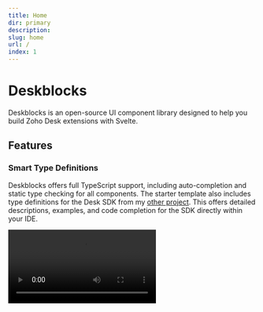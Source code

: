 ```yaml
---
title: Home
dir: primary
description:
slug: home
url: /
index: 1
---
```


<script>
  import Info from "$lib/components/Info.svelte";
  import Fig from "$lib/components/Fig.svelte";
  import Video from "$lib/components/Video.svelte";
  import 'deskblocks/globalStyles';
</script>

# Deskblocks

Deskblocks is an open-source UI component library designed to help you build Zoho Desk extensions with Svelte.

<Fig src="/assets/banner/deskblocks.png" noBorder height="450" />

## Features

### Smart Type Definitions

Deskblocks offers full TypeScript support, including auto-completion and static type checking for all components. The starter template also includes type definitions for the Desk SDK from my [other project](https://github.com/imohanvadivel/desk-ext-types). This offers detailed descriptions, examples, and code completion for the SDK directly within your IDE.

<Video src="/assets/clips/auto-completion.mp4" autoplay controls loop />

### Auto-Theming

Deskblocks automates color management for you. When a user switches between themes or appearances, Deskblocks automatically updates the colors in your extension. There's no need to design or develop separately for each theme or appearance—Deskblocks handles it all. Check out the [color section](/guidelines/color) to learn how to leverage the color tokens.

<Video src="/assets/clips/auto-theming.mp4" autoplay controls loop />

### Seamless Font Management

Deskblocks takes care of font management for you. When a user changes their typeface preference, Deskblocks will automatically updates the extension to match. Explore the [typography section](/guidelines/typography) for more details.

<Video src="/assets/clips/auto-type.mp4" autoplay controls loop />

### Built-in Accessibility

Deskblocks is built on Svelte, which incorporates accessibility (a11y) best practices and performs [a11y checks at compile time](https://svelte.dev/docs/kit/accessibility). Additionally, the color system is based on the [HCT color space](https://mohanvadivel.com/thoughts/building-accessible-color-system), ensuring perceptual uniformity and using perceived lightness. The colors are further evaluated using the [APAC algorithm](https://mohanvadivel.com/thoughts/color-contrast) to ensure optimal contrast and accessibility.

### Figma UI Kit

Deskblocks includes a companion [Figma UI Kit](https://www.figma.com/community/file/1429784656177593269/deskblocks) with all the essential components, tokens, and templates for promotional assets. It leverages Figma’s variables, allowing you to instantly preview your designs in various themes and appearances, without any external plugins.

<Video src="/assets/clips/figma-kit.mp4" autoplay controls loop />

### Design to Code Generation

Deskblocks includes a [Figma plugin](https://www.figma.com/community/plugin/1429884529544766993/figma-to-svelte) that generates production-ready code directly from your designs, powered by [Claude 3.5 Haiku](https://www.anthropic.com/claude/haiku). What sets it apart is that it doesn’t just generate any code—it uses Deskblocks components to build the UI. This ensures all the above features like auto-theming, accessibility, and font management work seamlessly out of the box.

<Video src="/assets/clips/ai-gen.mp4" autoplay controls loop />

### Vite-Powered Development

Deskblocks is powered by [Vite](https://vitejs.dev/), bringing all the advantages of a modern build tool to your development workflow. With Vite, you get **hot module replacement**, ultra-fast compilation, lazy loading, optimized builds, and more—ensuring a smooth and efficient development experience from start to finish.


## Installation

To get started, clone the starter template and install the dependencies:

```bash
git clone https://github.com/imohanvadivel/desk-ext-template.git
cd desk-ext-template
npm i
```

Use these commands to streamline the build process:

```bash
# Runs the server on port 5000
npm run dev

# Bundles the files and creates a zip in the dist folder
npm run build
```

For more detailed setup instructions, check out the [Getting Started](/getting-started) page.

## Installing in an Existing Project

If you already have a svelte development setup for building extensions, then you can directly install the Deskblocks in your project.

```bash
npm i deskblocks
```

Then, import global styles in your `main.ts` file to start using Deskblocks components:

```bash
import "deskblocks/globalStyles";
```

<Info type="warning" header="Note:">

The official [Zoho Extension Toolkit](https://www.npmjs.com/package/zoho-extension-toolkit) CLI does not support Deskblocks. To use Deskblocks, you’ll need to either use the provided starter template or set up your own custom build tool.

</Info>

## Usage

Import the required components from `deskblocks` and start crafting your desk extension.

```svelte example
<script>
	import { Button } from 'deskblocks';
</script>

<Button>Label</Button>
```

## Additional Resources

- [Extension Guide](https://www.zoho.com/desk/extensions/guide/introduction.html)
- [Developer Forum](https://help.zoho.com/portal/en/community/zoho-desk/zoho-desk-extension-developers)
- [Figma library](https://www.figma.com/community/file/1429784656177593269/deskblocks)
